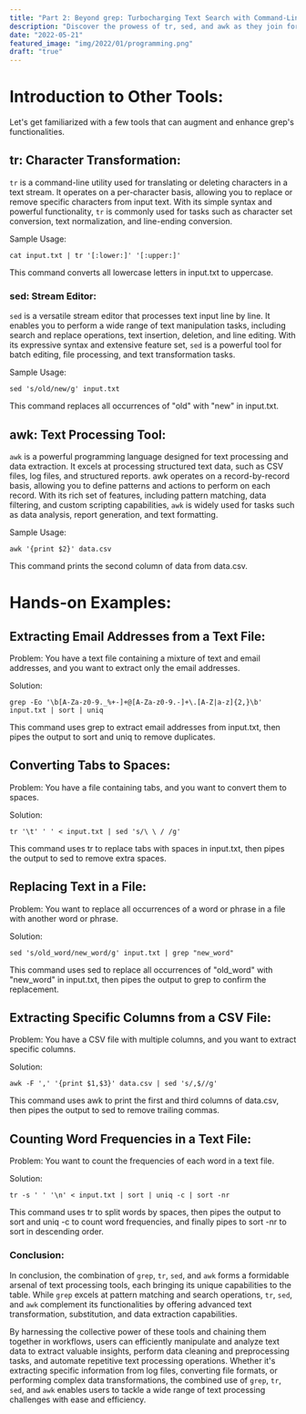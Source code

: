 ```yaml
---
title: "Part 2: Beyond grep: Turbocharging Text Search with Command-Line Wizards"
description: "Discover the prowess of tr, sed, and awk as they join forces with grep, elevating your text processing skills to a whole new level."
date: "2022-05-21"
featured_image: "img/2022/01/programming.png"
draft: "true"
---
```

# Introduction to Other Tools:
Let's get familiarized with a few tools that can augment and enhance grep's functionalities.

## tr: Character Transformation:

`tr` is a command-line utility used for translating or deleting characters in a text stream. It operates on a per-character basis, allowing you to replace or remove specific characters from input text. With its simple syntax and powerful functionality, `tr` is commonly used for tasks such as character set conversion, text normalization, and line-ending conversion.

Sample Usage:
```
cat input.txt | tr '[:lower:]' '[:upper:]'
```
This command converts all lowercase letters in input.txt to uppercase.

### sed: Stream Editor:

`sed` is a versatile stream editor that processes text input line by line. It enables you to perform a wide range of text manipulation tasks, including search and replace operations, text insertion, deletion, and line editing. With its expressive syntax and extensive feature set, `sed` is a powerful tool for batch editing, file processing, and text transformation tasks.

Sample Usage:
```
sed 's/old/new/g' input.txt
```
This command replaces all occurrences of "old" with "new" in input.txt.

## awk: Text Processing Tool:

`awk` is a powerful programming language designed for text processing and data extraction. It excels at processing structured text data, such as CSV files, log files, and structured reports. awk operates on a record-by-record basis, allowing you to define patterns and actions to perform on each record. With its rich set of features, including pattern matching, data filtering, and custom scripting capabilities, `awk` is widely used for tasks such as data analysis, report generation, and text formatting.

Sample Usage:
```
awk '{print $2}' data.csv
```
This command prints the second column of data from data.csv.

# Hands-on Examples:
## Extracting Email Addresses from a Text File:

Problem: You have a text file containing a mixture of text and email addresses, and you want to extract only the email addresses.

Solution:
```
grep -Eo '\b[A-Za-z0-9._%+-]+@[A-Za-z0-9.-]+\.[A-Z|a-z]{2,}\b' input.txt | sort | uniq
```
This command uses grep to extract email addresses from input.txt, then pipes the output to sort and uniq to remove duplicates.

## Converting Tabs to Spaces:

Problem: You have a file containing tabs, and you want to convert them to spaces.

Solution:

```
tr '\t' ' ' < input.txt | sed 's/\ \ / /g'
```
This command uses tr to replace tabs with spaces in input.txt, then pipes the output to sed to remove extra spaces.

## Replacing Text in a File:

Problem: You want to replace all occurrences of a word or phrase in a file with another word or phrase.

Solution:

```
sed 's/old_word/new_word/g' input.txt | grep "new_word"
```
This command uses sed to replace all occurrences of "old_word" with "new_word" in input.txt, then pipes the output to grep to confirm the replacement.

## Extracting Specific Columns from a CSV File:

Problem: You have a CSV file with multiple columns, and you want to extract specific columns.

Solution:
```
awk -F ',' '{print $1,$3}' data.csv | sed 's/,$//g'
```
This command uses awk to print the first and third columns of data.csv, then pipes the output to sed to remove trailing commas.

## Counting Word Frequencies in a Text File:

Problem: You want to count the frequencies of each word in a text file.

Solution:

```
tr -s ' ' '\n' < input.txt | sort | uniq -c | sort -nr
```
This command uses tr to split words by spaces, then pipes the output to sort and uniq -c to count word frequencies, and finally pipes to sort -nr to sort in descending order.

### Conclusion:
In conclusion, the combination of `grep`, `tr`, `sed`, and `awk` forms a formidable arsenal of text processing tools, each bringing its unique capabilities to the table. While `grep` excels at pattern matching and search operations, `tr`, `sed`, and `awk` complement its functionalities by offering advanced text transformation, substitution, and data extraction capabilities.

By harnessing the collective power of these tools and chaining them together in workflows, users can efficiently manipulate and analyze text data to extract valuable insights, perform data cleaning and preprocessing tasks, and automate repetitive text processing operations. Whether it's extracting specific information from log files, converting file formats, or performing complex data transformations, the combined use of `grep`, `tr`, `sed`, and `awk` enables users to tackle a wide range of text processing challenges with ease and efficiency.